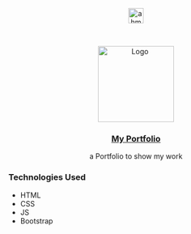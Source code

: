 <p align="center">
<a href="https://linkedin.com/in/ahmedhalbas" target="blank"><img align="center" src="https://cdn.jsdelivr.net/npm/simple-icons@3.0.1/icons/linkedin.svg" alt="ahmedhalbas" height="30" width="30" /></a>
</p>




<!-- PROJECT LOGO -->
<br />
<p align="center">
  <a href="https://ahmedhalbas.space">
    <img src="https://raw.githubusercontent.com/AhmedHalbas/ahmedhalbas.space/refs/heads/master/assets/images/Employment.ico" alt="Logo" width="150" height="150">
  </a>
  
   <a href="https://ahmedhalbas.space">
   <h3 align="center">My Portfolio</h3>
  </a>

  

  <p align="center">
    a Portfolio to show my work
    <br />
   
  </p>
</p>





### Technologies Used

* HTML
* CSS
* JS
* Bootstrap




